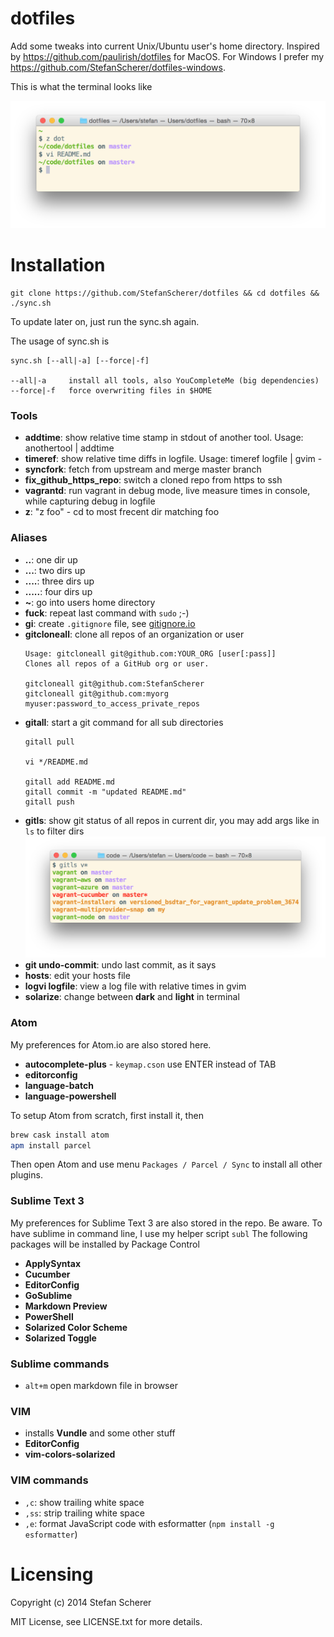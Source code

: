 # dotfiles

Add some tweaks into current Unix/Ubuntu user's home directory.
Inspired by <https://github.com/paulirish/dotfiles> for MacOS.
For Windows I prefer my <https://github.com/StefanScherer/dotfiles-windows>.

This is what the terminal looks like

![dotfiles.png](images/dotfiles.png)

# Installation
    git clone https://github.com/StefanScherer/dotfiles && cd dotfiles && ./sync.sh

To update later on, just run the sync.sh again.

The usage of sync.sh is

```
sync.sh [--all|-a] [--force|-f]

--all|-a     install all tools, also YouCompleteMe (big dependencies)
--force|-f   force overwriting files in $HOME
```

### Tools

* **addtime**: show relative time stamp in stdout of another tool.
  Usage: anothertool | addtime
* **timeref**: show relative time diffs in logfile.
  Usage: timeref logfile | gvim -
* **syncfork**: fetch from upstream and merge master branch
* **fix_github_https_repo**: switch a cloned repo from https to ssh
* **vagrantd**: run vagrant in debug mode, live measure times in console, while capturing debug in logfile
* **z**: "z foo" - cd to most frecent dir matching foo

### Aliases

* **..**: one dir up
* **...**: two dirs up
* **....**: three dirs up
* **.....**: four dirs up
* **~**: go into users home directory
* **fuck**: repeat last command with `sudo` ;-)
* **gi**: create `.gitignore` file, see [gitignore.io](https://gitignore.io)
* **gitcloneall**: clone all repos of an organization or user
  ```
  Usage: gitcloneall git@github.com:YOUR_ORG [user[:pass]]
  Clones all repos of a GitHub org or user.

  gitcloneall git@github.com:StefanScherer
  gitcloneall git@github.com:myorg myuser:password_to_access_private_repos
  ```
* **gitall**: start a git command for all sub directories
  ```
  gitall pull

  vi */README.md

  gitall add README.md
  gitall commit -m "updated README.md"
  gitall push
  ```
* **gitls**: show git status of all repos in current dir, you may add args like in `ls` to filter dirs
  ![gitls.png](images/gitls.png)
* **git undo-commit**: undo last commit, as it says
* **hosts**: edit your hosts file
* **logvi logfile**: view a log file with relative times in gvim
* **solarize**: change between **dark** and **light** in terminal

### Atom

My preferences for Atom.io are also stored here.

* **autocomplete-plus** - `keymap.cson` use ENTER instead of TAB
* **editorconfig**
* **language-batch**
* **language-powershell**

To setup Atom from scratch, first install it, then
```bash
brew cask install atom
apm install parcel
```
Then open Atom and use menu `Packages / Parcel / Sync` to install all other plugins.

### Sublime Text 3

My preferences for Sublime Text 3 are also stored in the repo. Be aware.
To have sublime in command line, I use my helper script `subl`
The following packages will be installed by Package Control

* **ApplySyntax**
* **Cucumber**
* **EditorConfig**
* **GoSublime**
* **Markdown Preview**
* **PowerShell**
* **Solarized Color Scheme**
* **Solarized Toggle**


### Sublime commands

* `alt+m` open markdown file in browser

### VIM

* installs **Vundle** and some other stuff
* **EditorConfig**
* **vim-colors-solarized**

### VIM commands

* `,c`: show trailing white space
* `,ss`: strip trailing white space
* `,e`: format JavaScript code with esformatter (`npm install -g esformatter`)

# Licensing
Copyright (c) 2014 Stefan Scherer

MIT License, see LICENSE.txt for more details.
